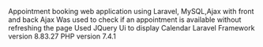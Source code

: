 Appointment booking web application using Laravel, MySQL,Ajax with front and back
Ajax Was used to check if an appointment is available without refreshing the page
Used JQuery Ui to display Calendar 
Laravel Framework version 8.83.27
PHP version 7.4.1
